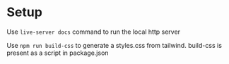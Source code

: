 # Setup

Use `live-server docs` command to run the local http server

Use `npm run build-css` to generate a styles.css from tailwind. build-css is present as a script in package.json

